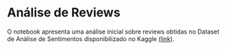 # Análise de Reviews

O notebook apresenta uma análise inicial sobre reviews obtidas no Dataset de Análise de Sentimentos disponibilizado no Kaggle [(link)](https://www.kaggle.com/xaviholt/sentimentanalysis).
